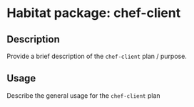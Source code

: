 # Habitat package: chef-client

## Description

Provide a brief description of the `chef-client` plan / purpose.

## Usage

Describe the general usage for the `chef-client` plan
